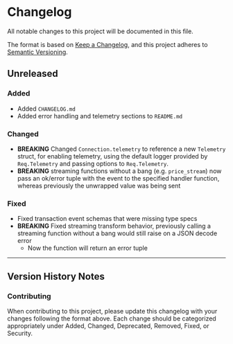 # Changelog

All notable changes to this project will be documented in this file.

The format is based on [Keep a Changelog](https://keepachangelog.com/en/1.0.0/),
and this project adheres to [Semantic Versioning](https://semver.org/spec/v2.0.0.html).

## Unreleased

### Added
- Added `CHANGELOG.md`
- Added error handling and telemetry sections to `README.md`

### Changed
- **BREAKING** Changed `Connection.telemetry` to reference a new `Telemetry` struct, for enabling telemetry, using the default logger provided by `Req.Telemetry` and passing options to `Req.Telemetry`.
- **BREAKING** streaming functions without a bang (e.g. `price_stream`) now pass an ok/error tuple with the event to the specified handler function, whereas previously the unwrapped value was being sent

### Fixed
- Fixed transaction event schemas that were missing type specs
- **BREAKING** Fixed streaming transform behavior, previously calling a streaming function without a bang would still raise on a JSON decode error
    - Now the function will return an error tuple

---

## Version History Notes

### Contributing
When contributing to this project, please update this changelog with your changes following the format above. Each change should be categorized appropriately under Added, Changed, Deprecated, Removed, Fixed, or Security.